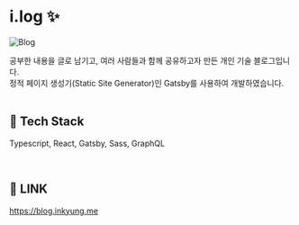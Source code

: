 # i.log ✨

![Blog](https://user-images.githubusercontent.com/41765537/117651434-e64a3600-b1cc-11eb-917c-538a0740b74f.gif)

공부한 내용을 글로 남기고, 여러 사람들과 함께 공유하고자 만든 개인 기술 블로그입니다.<br/>
정적 페이지 생성기(Static Site Generator)인 Gatsby를 사용하여 개발하였습니다.<br/><br/>

## 🔨  Tech Stack

Typescript, React, Gatsby, Sass, GraphQL

<br/>

## 🔗 LINK

https://blog.inkyung.me
